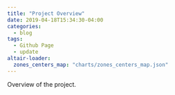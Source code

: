 ```yaml
---
title: "Project Overview"
date: 2019-04-18T15:34:30-04:00
categories:
  - blog
tags:
  - Github Page
  - update
altair-loader:
  zones_centers_map: "charts/zones_centers_map.json"
---
```


Overview of the project.

<div id="zones_centers_map"></div>

